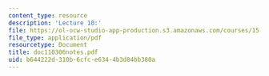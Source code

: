 ```yaml
---
content_type: resource
description: 'Lecture 10:'
file: https://ol-ocw-studio-app-production.s3.amazonaws.com/courses/15-615-law-for-the-entrepreneur-and-manager-spring-2003/b644222d310b6cfce6344b3d84bb380a_doc110306notes.pdf
file_type: application/pdf
resourcetype: Document
title: doc110306notes.pdf
uid: b644222d-310b-6cfc-e634-4b3d84bb380a
---
```

